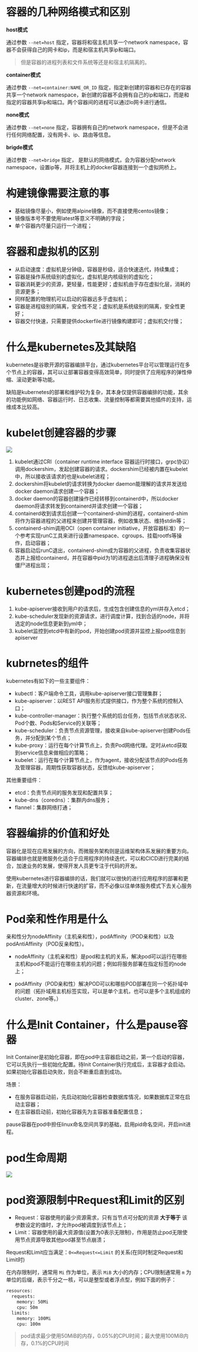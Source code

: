 # 容器的几种网络模式和区别

**host模式**

通过参数 ```--net=host``` 指定，容器将和宿主机共享一个network namespace，容器不会获得自己的网卡和ip，而是和宿主机共享ip和端口。

> 但是容器的进程列表和文件系统等还是和宿主机隔离的。



**container模式**

通过参数 ```--net=container:NAME_OR_ID``` 指定，指定新创建的容器和已存在的容器共享一个network namespace，新创建的容器不会拥有自己的ip和端口，而是和指定的容器共享ip和端口。两个容器间的进程可以通过lo网卡进行通信。



**none模式**

通过参数 ```--net=none``` 指定，容器拥有自己的network namespace，但是不会进行任何网络配置，没有网卡、ip、路由等信息。



**brigde模式**

通过参数 ```--net=bridge``` 指定， 是默认的网络模式，会为容器分配network namespace，设置ip等，并将主机上的docker容器连接到一个虚拟网桥上。



# 构建镜像需要注意的事

- 基础镜像尽量小，例如使用alpine镜像，而不直接使用centos镜像；
- 镜像版本号不要使用latest等意义不明确的字段；
- 单个容器内尽量只运行一个进程；

 

# 容器和虚拟机的区别

- 从启动速度：虚拟机是分钟级，容器是秒级，适合快速迭代，持续集成；
- 容器是操作系统级别的虚拟化，虚拟机是内核级别的虚拟化；
- 容器消耗更少的资源，更轻量，性能更好；虚拟机由于存在虚拟化层，消耗的资源更多；
- 同样配置的物理机可以启动的容器远多于虚拟机；
- 容器是进程级别的隔离，安全性不足；虚拟机是系统级别的隔离，安全性更好；
- 容器交付快速，只需要提供dockerfile进行镜像构建即可；虚拟机交付慢；



# 什么是kubernetes及其缺陷

kubernetes是谷歌开源的容器编排平台，通过kubernetes平台可以管理运行在多个节点上的容器，其可以让部署容器变得高效简单，同时提供了应用程序的弹性伸缩、滚动更新等功能。

 

缺陷是kubernetes的部署和维护较为复杂，其本身仅提供容器编排的功能，其余的功能例如网络、容器运行时、日志收集、流量控制等都需要其他插件的支持，运维成本比较高。



# kubelet创建容器的步骤

![](statics/k8s-createpod.png)

1. kubelet通过CRI（container runtime interface 容器运行时接口，grpc协议）调用dockershim，发起创建容器的请求。dockershim已经被内置在kubelet中，所以接收该请求的也是kubelet进程；
2. dockershim将kubelet的请求转换为docker daemon能理解的请求并发送给docker daemon请求创建一个容器；
3. docker daemon的容器创建操作已经转移到containerd中，所以docker daemon将请求转发到containerd并请求创建一个容器；
4. containerd收到请求后创建一个containerd-shim的进程，containerd-shim将作为容器进程的父进程来创建并管理容器，例如收集状态、维持stdin等；
5. containerd-shim调用OCI（open container initiative，开放容器标准）的一个参考实现runC工具来进行设置namespace、cgroups、挂载rootfs等操作，启动容器；
6. 容器启动后runC退出，containerd-shim成为容器的父进程，负责收集容器状态并上报给containerd，并在容器中pid为1的进程退出后清理子进程确保没有僵尸进程出现；



# kubernetes创建pod的流程

1. kube-apiserver接收到用户的请求后，生成包含创建信息的yml并存入etcd；
2. kube-scheduler发现新的资源请求，进行调度计算，找到合适的node，并将选定的node信息更新到yml中；
3. kubelet监控到etcd中有新的pod，开始创建pod资源并监控上报pod信息到apiserver





# kubrnetes的组件

kubernetes有如下的一些主要组件：

- kubectl：客户端命令工具，调用kube-apiserver接口管理集群；
- kube-apiserver：以REST API服务形式提供接口，作为整个系统的控制入口；
- kube-controller-manager：执行整个系统的后台任务，包括节点状态状况、Pod个数、Pods和Service的关联等；
- kube-scheduler：负责节点资源管理，接收来自kube-apiserver创建Pods任务，并分配到某个节点；
- kube-proxy：运行在每个计算节点上，负责Pod网络代理。定时从etcd获取到service信息来做相应的策略；
- kubelet：运行在每个计算节点上，作为agent，接收分配该节点的Pods任务及管理容器，周期性获取容器状态，反馈给kube-apiserver；

 

其他重要组件：

- etcd：负责节点间的服务发现和配置共享；
- kube-dns（coredns）：集群内dns服务；
- flannel：集群网络打通；



# 容器编排的价值和好处

容器化是现在应用发展的方向，而微服务架构则是运维架构体系发展的重要方向。容器编排也就是微服务化适合于应用程序的持续迭代，可以和CICD进行完美的结合，加速业务的发展，使得开发人员更专注于代码的开发。

使用kubernetes进行容器编排的话，我们就可以很快的进行应用程序的部署和更新，在流量增大的时候进行快速的扩容，而不必像以往单体服务模式下去关心服务器资源和环境。





# Pod亲和性作用是什么

亲和性分为nodeAffinity（主机亲和性），podAffinity（POD亲和性）以及podAntiAffinity（POD反亲和性）。

- nodeAffinity（主机亲和性）是pod和主机的关系，解决pod可以运行在哪些主机和pod不能运行在哪些主机的问题；例如将服务部署在指定标签的node上；

- podAffinity（POD亲和性）解决POD可以和哪些POD部署在同一个拓扑域中的问题（拓扑域用主机标签实现，可以是单个主机，也可以是多个主机组成的cluster、zone等。）

 

# 什么是Init Container，什么是pause容器

Init Container是初始化容器，即在pod中主容器启动之前，第一个启动的容器，它可以先执行一些初始化配置。待Init Container执行完成后，主容器才会启动。如果初始化容器启动失败，则会不断重启直到成功。

 

场景：

- 在服务容器启动前，先启动初始化容器检查数据库情况，如果数据库正常在启动主容器；
- 在主容器启动前，初始化容器先为主容器准备配置信息；

 

pause容器在pod中担任linux命名空间共享的基础，启用pid命名空间，开启init进程。





# pod生命周期

![](statics/pod-life.png)





# pod资源限制中Request和Limit的区别

- Request：容器使用的最少资源需求，只有当节点可分配的资源 **大于等于** 该参数设定的值时，才允许pod被调度到该节点上；
- Limit：容器使用的最大资源值(设置为0表示无限制)，作用是防止pod无限使用节点资源导致其他pod甚至节点崩溃；



Request和Limit应当满足：`0<=Request<=Limit` 的关系(在同时制定Request和Limit时)



在内存限制时，通常用 `Mi` 作为单位，表示 `MiB` 大小的内存；CPU限制通常用 `m` 为单位的后缀，表示千分之一核，可以是整型或者浮点型，例如下面的例子：

```bash
resources:
  requests:
    memory: 50Mi
    cpu: 50m
  limits:
    memory: 100Mi
    cpu: 100m
```

> pod请求最少使用50MiB的内存，0.05%的CPU时间；最大使用100MiB内存，0.1%的CPU时间

 